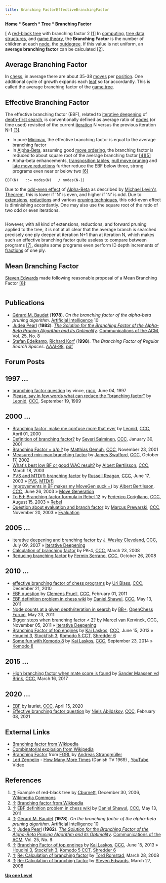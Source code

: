 ```yaml
---
title: Branching FactorEffectiveBranchingFactor
---
```

**[Home](Home "Home") * [Search](Search "Search") * [Tree](Search_Tree "Search Tree") * Branching Factor**

\[ A [red-black tree](https://en.wikipedia.org/wiki/Red%E2%80%93black_tree) with branching factor 2 <a id="cite-note-1" href="#cite-ref-1">[1]</a>
In [computing](https://en.wikipedia.org/wiki/Computing), [tree data structures](<https://en.wikipedia.org/wiki/Tree_(data_structure)>), and [game theory](https://en.wikipedia.org/wiki/Game_theory), the **Branching Factor** is the number of children at each [node](Node "Node"), the [outdegree](https://en.wikipedia.org/wiki/Directed_graph#Indegree_and_outdegree). If this value is not uniform, an **average branching factor** can be calculated <a id="cite-note-2" href="#cite-ref-2">[2]</a>.

## Average Branching Factor

In [chess](Chess "Chess"), in average there are about 35-38 [moves](Moves "Moves") per [position](Chess_Position "Chess Position"). One additional cycle of growth expands each [leaf](Leaf_Node "Leaf Node") so far accordantly. This is called the average branching factor of the [game tree](https://en.wikipedia.org/wiki/Game_tree).

## Effective Branching Factor

The effective branching factor (EBF), related to [iterative deepening](Iterative_Deepening "Iterative Deepening") of [depth-first search](Depth-First "Depth-First"), is conventionally defined as average ratio of [nodes](Node "Node") (or time used) revisited of the current [iteration](Iteration "Iteration") N versus the previous iteration N-1 <a id="cite-note-3" href="#cite-ref-3">[3]</a>.

- In pure [Minimax](Minimax "Minimax"), the effective branching factor is equal to the average branching factor
- In [Alpha-Beta](Alpha-Beta "Alpha-Beta"), assuming good [move ordering](Move_Ordering "Move Ordering"), the branching factor is reduced to about square root of the average branching factor <a id="cite-note-4" href="#cite-ref-4">[4]</a><a id="cite-note-5" href="#cite-ref-5">[5]</a>
- Alpha-beta enhancements, [transposition tables](Transposition_Table "Transposition Table"), [null move pruning](Null_Move_Pruning "Null Move Pruning") and [late move reductions](Late_Move_Reductions "Late Move Reductions") further reduce the EBF below three, strong programs even near or below two <a id="cite-note-6" href="#cite-ref-6">[6]</a>

```C++EBF(N-1) ::= nodes(N-1) / nodes(N-2)
EBF(N)   ::= nodes(N)   / nodes(N-1)

```

Due to the [odd-even effect](Odd-Even_Effect "Odd-Even Effect") of [Alpha-Beta](Alpha-Beta "Alpha-Beta") as described by [Michael Levin's Theorem](Michael_Levin#Theorem "Michael Levin"), this is lower if 'N' is even, and higher if 'N' is odd. Due to [extensions](Extensions "Extensions"), [reductions](Reductions "Reductions") and various [pruning techniques](Pruning "Pruning"), this odd-even effect is diminishing accordantly. One may also use the square root of the ratio of two odd or even iterations.

```C++EBF ::= √(nodes(N) / nodes(N-2));

```

However, with all kind of extensions, reductions, and forward pruning applied to the tree, it is not at all clear that the average branch is searched precisely one ply deeper at iteration N+1 than at iteration N, which makes such an effective branching factor quite useless to compare between programs <a id="cite-note-7" href="#cite-ref-7">[7]</a>, despite some programs even perform ID depth increments of [fractions](Depth#FractionalPlies "Depth") of one ply.

## Mean Branching Factor

[Steven Edwards](Steven_Edwards "Steven Edwards") made following reasonable proposal of a Mean Branching Factor <a id="cite-note-8" href="#cite-ref-8">[8]</a>:

```C++MBF ::= count of all nodes / count of non terminal nodes

```

## Publications

- [Gérard M. Baudet](G%C3%A9rard_M._Baudet "Gérard M. Baudet") (**1978**). *On the branching factor of the alpha-beta pruning algorithm*. [Artificial Intelligence](Artificial_Intelligence#Journals "Artificial Intelligence") 10
- [Judea Pearl](Judea_Pearl "Judea Pearl") (**1982**). *[The Solution for the Branching Factor of the Alpha-Beta Pruning Algorithm and its Optimality](http://portal.acm.org/citation.cfm?id=358616&dl=ACM&coll=DL&CFID=27355608&CFTOKEN=40935826)*. [Communications of the ACM](ACM#Communications "ACM"), Vol. 25, No. 8
- [Stefan Edelkamp](index.php?title=Stefan_Edelkamp&action=edit&redlink=1 "Stefan Edelkamp (page does not exist)"), [Richard Korf](Richard_Korf "Richard Korf") (**1998**). *The Branching Factor of Regular Search Spaces*. [AAAI-98](Conferences#AAAI-98 "Conferences"), [pdf](https://pdfs.semanticscholar.org/1a71/184c9432957427399435b8cde7e2d1977955.pdf)

## Forum Posts

## 1997 ...

- [branching factor question](http://groups.google.com/group/rec.games.chess.computer/browse_frm/thread/21c702f358784af) by vince, [rgcc](Computer_Chess_Forums "Computer Chess Forums"), June 04, 1997
- [Please, say in few words what can reduce the "branching factor"](https://www.stmintz.com/ccc/index.php?id=69483) by [Leonid](Leonid_Liberman "Leonid Liberman"), [CCC](CCC "CCC"), September 19, 1999

## 2000 ...

- [Branching factor, make me confuse more that ever](https://www.stmintz.com/ccc/index.php?id=104182) by [Leonid](Leonid_Liberman "Leonid Liberman"), [CCC](CCC "CCC"), April 01, 2000
- [Definition of branching factor?](https://www.stmintz.com/ccc/index.php?id=152665) by [Severi Salminen](Severi_Salminen "Severi Salminen"), [CCC](CCC "CCC"), January 30, 2001
- [Branching Factor = q/p ?](https://www.stmintz.com/ccc/index.php?id=198563) by [Matthias Gemuh](Matthias_Gemuh "Matthias Gemuh"), [CCC](CCC "CCC"), November 23, 2001
- [Measured min-max branching factor](https://www.stmintz.com/ccc/index.php?id=259843) by [James Swafford](James_Swafford "James Swafford"), [CCC](CCC "CCC"), October 17, 2002
- [What's best low BF or good WAC result?](https://www.stmintz.com/ccc/index.php?id=289795) by [Albert Bertilsson](Albert_Bertilsson "Albert Bertilsson"), [CCC](CCC "CCC"), March 18, 2003
- [PVS and MTD(f) branching factor](https://www.stmintz.com/ccc/index.php?id=301402) by [Russell Reagan](Russell_Reagan "Russell Reagan"), [CCC](CCC "CCC"), June 17, 2003 » [PVS](Principal_Variation_Search "Principal Variation Search"), [MTD(f)](</MTD(f)> "MTD(f)")
- [Improvements in BF makes my MoveGen suck =(](https://www.stmintz.com/ccc/index.php?id=303316) by [Albert Bertilsson](Albert_Bertilsson "Albert Bertilsson"), [CCC](CCC "CCC"), June 26, 2003 » [Move Generation](Move_Generation "Move Generation")
- [To Ed: Branching factor formula in Rebel 12](https://www.stmintz.com/ccc/index.php?id=311344) by [Federico Corigliano](Federico_Andr%C3%A9s_Corigliano "Federico Andrés Corigliano"), [CCC](CCC "CCC"), August 15, 2003 » [Rebel](Rebel "Rebel")
- [Question about evaluation and branch factor](https://www.stmintz.com/ccc/index.php?id=328924) by [Marcus Prewarski](Marcus_Prewarski "Marcus Prewarski"), [CCC](CCC "CCC"), November 20, 2003 » [Evaluation](Evaluation "Evaluation")

## 2005 ...

- [iterative deepening and branching factor](http://www.talkchess.com/forum/viewtopic.php?t=14963) by [J. Wesley Cleveland](index.php?title=J._Wesley_Cleveland&action=edit&redlink=1 "J. Wesley Cleveland (page does not exist)"), [CCC](CCC "CCC"), July 09, 2007 » [Iterative Deepening](Iterative_Deepening "Iterative Deepening")
- [Calculation of branching factor](http://www.talkchess.com/forum/viewtopic.php?t=20301) by PK-4, [CCC](CCC "CCC"), March 23, 2008
- [Reducing branching factor](http://www.talkchess.com/forum3/viewtopic.php?f=7&t=24535) by [Fermin Serrano](Fermin_Serrano "Fermin Serrano"), [CCC](CCC "CCC"), October 26, 2008

## 2010 ...

- [effective branching factor of chess programs](http://www.talkchess.com/forum/viewtopic.php?t=37205) by [Uri Blass](Uri_Blass "Uri Blass"), [CCC](CCC "CCC"), December 21, 2010
- [EBF question](http://www.talkchess.com/forum/viewtopic.php?t=37910) by [Clemens Pruell](index.php?title=Clemens_Pruell&action=edit&redlink=1 "Clemens Pruell (page does not exist)"), [CCC](CCC "CCC"), February 01, 2011
- [EBF definition problem in chess wiki](http://www.talkchess.com/forum/viewtopic.php?t=39073) by [Daniel Shawul](Daniel_Shawul "Daniel Shawul"), [CCC](CCC "CCC"), May 13, 2011
- [Node counts at a given depth/iteration in search](http://www.open-chess.org/viewtopic.php?f=5&t=1403) by [BB+](Mark_Watkins "Mark Watkins"), [OpenChess Forum](Computer_Chess_Forums "Computer Chess Forums"), May 23, 2011
- [Bigger steps when branching factor \< 2?](http://www.talkchess.com/forum/viewtopic.php?t=41001) by [Marcel van Kervinck](Marcel_van_Kervinck "Marcel van Kervinck"), [CCC](CCC "CCC"), November 05, 2011 » [Iterative Deepening](Iterative_Deepening "Iterative Deepening")
- [Branching Factor of top engines](http://www.talkchess.com/forum/viewtopic.php?t=48281) by [Kai Laskos](Kai_Laskos "Kai Laskos"), [CCC](CCC "CCC"), June 15, 2013 » [Houdini 3](Houdini "Houdini"), [Stockfish 3](Stockfish "Stockfish"), [Komodo 5 CCT](Komodo "Komodo"), [Shredder 6](Shredder "Shredder")
- [Some fun with Komodo 8](http://www.talkchess.com/forum/viewtopic.php?t=53807) by [Kai Laskos](Kai_Laskos "Kai Laskos"), [CCC](CCC "CCC"), September 23, 2014 » [Komodo 8](Komodo#8 "Komodo")

## 2015 ...

- [High branching factor when mate score is found](http://www.talkchess.com/forum/viewtopic.php?t=63467) by [Sander Maassen vd Brink](index.php?title=Sander_Maassen_vd_Brink&action=edit&redlink=1 "Sander Maassen vd Brink (page does not exist)"), [CCC](CCC "CCC"), March 16, 2017

## 2020 ...

- [EBF](http://www.talkchess.com/forum3/viewtopic.php?f=7&t=73655) by lauriet, [CCC](CCC "CCC"), April 15, 2020
- [Effective branching factor question](http://www.talkchess.com/forum3/viewtopic.php?f=7&t=76529) by [Niels Abildskov](Niels_Abildskov "Niels Abildskov"), [CCC](CCC "CCC"), February 08, 2021

## External Links

- [Branching factor from Wikipedia](https://en.wikipedia.org/wiki/Branching_factor)
- [Combinatorial explosion from Wikipedia](https://en.wikipedia.org/wiki/Combinatorial_explosion)
- [Branching Factor](http://www.fastgm.de/branching-factor.html) from [FGRL](FGRL "FGRL") by [Andreas Strangmüller](Andreas_Strangm%C3%BCller "Andreas Strangmüller")
- [Led Zeppelin](Category:Led_Zeppelin "Category:Led Zeppelin") - [How Many More Times](https://en.wikipedia.org/wiki/How_Many_More_Times) (Danish TV 1969) , [YouTube](https://en.wikipedia.org/wiki/YouTube) Video

## References

1. <a id="cite-ref-1" href="#cite-note-1">↑</a> Example of red-black tree by [Cburnett](https://en.wikipedia.org/wiki/User:Cburnett), December 30, 2006, [Wikimedia Commons](https://en.wikipedia.org/wiki/Wikimedia_Commons)
1. <a id="cite-ref-2" href="#cite-note-2">↑</a> [Branching factor from Wikipedia](https://en.wikipedia.org/wiki/Branching_factor)
1. <a id="cite-ref-3" href="#cite-note-3">↑</a> [EBF definition problem in chess wiki](http://www.talkchess.com/forum/viewtopic.php?t=39073) by [Daniel Shawul](Daniel_Shawul "Daniel Shawul"), [CCC](CCC "CCC"), May 13, 2011
1. <a id="cite-ref-4" href="#cite-note-4">↑</a> [Gérard M. Baudet](G%C3%A9rard_M._Baudet "Gérard M. Baudet") (**1978**). *On the branching factor of the alpha-beta pruning algorithm*. [Artificial Intelligence](Artificial_Intelligence#Journals "Artificial Intelligence") 10
1. <a id="cite-ref-5" href="#cite-note-5">↑</a> [Judea Pearl](Judea_Pearl "Judea Pearl") (**1982**). *[The Solution for the Branching Factor of the Alpha-Beta Pruning Algorithm and its Optimality](http://portal.acm.org/citation.cfm?id=358616&dl=ACM&coll=DL&CFID=27355608&CFTOKEN=40935826)*. [Communications of the ACM](ACM#Communications "ACM"), Vol. 25, No. 8
1. <a id="cite-ref-6" href="#cite-note-6">↑</a> [Branching Factor of top engines](http://www.talkchess.com/forum/viewtopic.php?t=48281) by [Kai Laskos](Kai_Laskos "Kai Laskos"), [CCC](CCC "CCC"), June 15, 2013 » [Houdini 3](Houdini "Houdini"), [Stockfish 3](Stockfish "Stockfish"), [Komodo 5 CCT](Komodo "Komodo"), [Shredder 6](Shredder "Shredder")
1. <a id="cite-ref-7" href="#cite-note-7">↑</a> [Re: Calculation of branching factor](http://www.talkchess.com/forum/viewtopic.php?topic_view=threads&p=181822&t=20301) by [Tord Romstad](Tord_Romstad "Tord Romstad"), March 28, 2008
1. <a id="cite-ref-8" href="#cite-note-8">↑</a> [Re: Calculation of branching factor](http://www.talkchess.com/forum/viewtopic.php?topic_view=threads&p=181617&t=20301) by [Steven Edwards](Steven_Edwards "Steven Edwards"), March 27, 2008

**[Up one Level](Search_Tree "Search Tree")**

